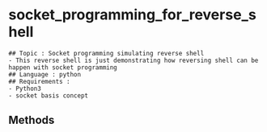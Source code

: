 # socket_programming_for_reverse_shell

	## Topic : Socket programming simulating reverse shell
    - This reverse shell is just demonstrating how reversing shell can be happen with socket programming
	## Language : python
	## Requirements : 
    - Python3
    - socket basis concept
  ## Methods
    
  
	

